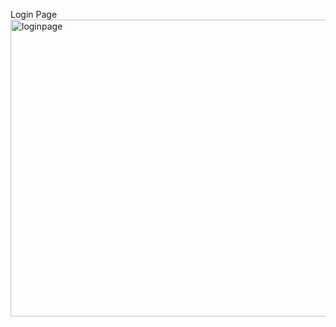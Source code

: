 Login Page
<img width="960" height="475" alt="loginpage" src="https://github.com/user-attachments/assets/275ad7aa-a25a-4b6d-9959-006de7cb0cb8" />
